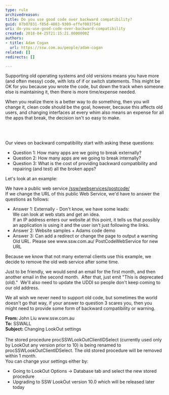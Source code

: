 ```yaml
---
type: rule
archivedreason: 
title: Do you use good code over backward compatibility?
guid: 07b07831-f85d-4803-9309-effef003754d
uri: do-you-use-good-code-over-backward-compatibility
created: 2018-04-25T21:15:21.0000000Z
authors:
- title: Adam Cogan
  url: https://ssw.com.au/people/adam-cogan
related: []
redirects: []

---
```



<p>Supporting old operating systems and old versions means you have more (and often messy) code, with lots of if or switch statements. This might be OK for you because you wrote the code, but down the track when someone else is maintaining it, then there is more time/expense needed.</p><p>When you realize there is a better way to do something, then you will change it, clean code should be the goal, however, because this affects old users, and changing interfaces at every whim also means an expense for all the apps that break, the decision isn't so easy to make.<br></p>
<br><excerpt class='endintro'></excerpt><br>
<p>Our views on backward compatibility start with asking these questions&#58;</p><ul><li>Question 1&#58; How many apps are we going to break externally?</li><li>Question 2&#58; How many apps are we going to break internally?</li><li>Question 3&#58; What is the cost of providing backward compatibility and repairing (and test) all the broken apps?</li></ul><p>Let's look at an example&#58;</p><p>We have a public web service&#160;<a href="https&#58;//www.ssw.com.au/ssw/webservices/postcode/">/ssw/webservices/postcode/</a><br>If we change the URL of this public Web Service, we'd have to answer the questions as follows&#58;</p><ul><li>Answer 1&#58; Externally - Don't know, we have some leads&#58;<br>We can look at web stats and get an idea.&#160;<br>If an IP address enters our website at this point, it tells us that possibly an application is using it and the user isn't just following the links.</li><li>Answer 2&#58; Website samples + Adams code demo</li><li>Answer 3&#58; Can add a redirect or change the page to output a warning Old URL. Please see www.ssw.com.au/ PostCodeWebService for new URL <br></li></ul><p>Because we know that not many external clients use this example, we decide to remove the old web service after some time.</p><p>Just to be friendly, we would send an email for the first month, and then another email in the second month.&#160; After that, just emit &quot;This is deprecated (old).&quot;&#160; We'll also need to update the UDDI so people don't keep coming to our old address.</p><p>We all wish we never need to support old code, but sometimes the world doesn't go that way, if your answer to question 3 scares you, then you might need to provide some form of backward compatibility or warning.</p><p class="ssw15-rteElement-GreyBox"><b>From&#58;&#160;</b>John Liu www.ssw.com.au<br><b>To&#58;</b>&#160;SSWALL<br><b>Subject&#58;&#160;</b>Changing LookOut settings<br><br>The stored procedure procSSWLookOutClientIDSelect (currently used only by LookOut any version prior to 10) is being renamed to procSSWLookOutClientIDSelect. The old stored procedure will be removed within 1 month.<br>You can change your settings either by&#58; <br><ul><li>Going to LookOut Options -&gt; Database tab and select the new stored procedure<br></li><li>Upgrading to SSW LookOut version 10.0 which will be released later today<br></li></ul></p><p><br></p>


